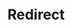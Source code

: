 ﻿---
layout: src/layouts/Redirect.astro
title: Redirect
redirect: /docs/deployments/azure/ase
pubDate:  2023-01-01
navSearch: false
navSitemap: false
navMenu: false
---
